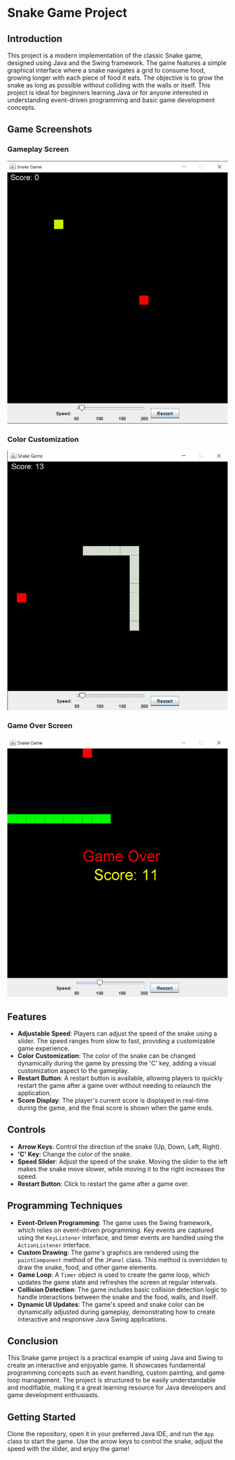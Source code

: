 # Snake Game Project

## Introduction
This project is a modern implementation of the classic Snake game, designed using Java and the Swing framework. The game features a simple graphical interface where a snake navigates a grid to consume food, growing longer with each piece of food it eats. The objective is to grow the snake as long as possible without colliding with the walls or itself. This project is ideal for beginners learning Java or for anyone interested in understanding event-driven programming and basic game development concepts.

## Game Screenshots

### Gameplay Screen
<div style="text-align: center;">
  <img src="images/img1.png" alt="Gameplay" width="600">
</div>

### Color Customization
<div style="text-align: center;">
  <img src="images/img3.png" alt="Color Customization" width="600">
</div>

### Game Over Screen
<div style="text-align: center;">
  <img src="images/img2.png" alt="Game Over" width="600">
</div>

## Features
- **Adjustable Speed**: Players can adjust the speed of the snake using a slider. The speed ranges from slow to fast, providing a customizable game experience.
- **Color Customization**: The color of the snake can be changed dynamically during the game by pressing the 'C' key, adding a visual customization aspect to the gameplay.
- **Restart Button**: A restart button is available, allowing players to quickly restart the game after a game over without needing to relaunch the application.
- **Score Display**: The player's current score is displayed in real-time during the game, and the final score is shown when the game ends.

## Controls
- **Arrow Keys**: Control the direction of the snake (Up, Down, Left, Right).
- **'C' Key**: Change the color of the snake.
- **Speed Slider**: Adjust the speed of the snake. Moving the slider to the left makes the snake move slower, while moving it to the right increases the speed.
- **Restart Button**: Click to restart the game after a game over.

## Programming Techniques
- **Event-Driven Programming**: The game uses the Swing framework, which relies on event-driven programming. Key events are captured using the `KeyListener` interface, and timer events are handled using the `ActionListener` interface.
- **Custom Drawing**: The game's graphics are rendered using the `paintComponent` method of the `JPanel` class. This method is overridden to draw the snake, food, and other game elements.
- **Game Loop**: A `Timer` object is used to create the game loop, which updates the game state and refreshes the screen at regular intervals.
- **Collision Detection**: The game includes basic collision detection logic to handle interactions between the snake and the food, walls, and itself.
- **Dynamic UI Updates**: The game's speed and snake color can be dynamically adjusted during gameplay, demonstrating how to create interactive and responsive Java Swing applications.

## Conclusion
This Snake game project is a practical example of using Java and Swing to create an interactive and enjoyable game. It showcases fundamental programming concepts such as event handling, custom painting, and game loop management. The project is structured to be easily understandable and modifiable, making it a great learning resource for Java developers and game development enthusiasts.

## Getting Started
Clone the repository, open it in your preferred Java IDE, and run the `App` class to start the game. Use the arrow keys to control the snake, adjust the speed with the slider, and enjoy the game!
